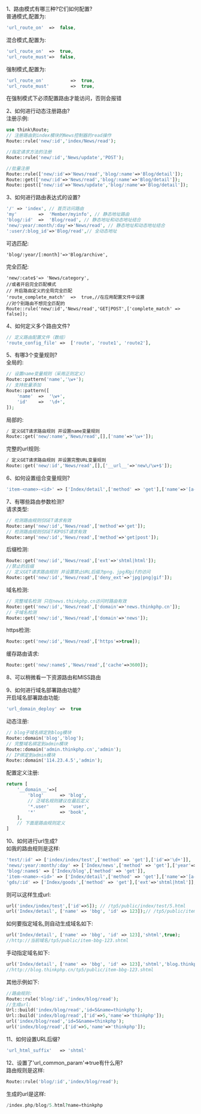 1、路由模式有哪三种?它们如何配置?<br>
普通模式,配置为:
```php
'url_route_on'  =>  false,
```
混合模式,配置为:
```php
'url_route_on'  =>  true,
'url_route_must'=>  false,
```
强制模式,配置为:
```php
'url_route_on'  		=>  true,
'url_route_must'		=>  true,
```
在强制模式下必须配置路由才能访问，否则会报错<br>

2、如何进行动态注册路由?<br>
注册示例:
```php
use think\Route;
// 注册路由到index模块的News控制器的read操作
Route::rule('new/:id','index/News/read');

//指定请求方法的注册
Route::rule('new/:id','News/update','POST');

//批量注册
Route::rule(['new/:id'=>'News/read','blog/:name'=>'Blog/detail']);
Route::get(['new/:id'=>'News/read','blog/:name'=>'Blog/detail']);
Route::post(['new/:id'=>'News/update','blog/:name'=>'Blog/detail']);
```

3、如何进行路由表达式的设置?
```php
'/' => 'index', // 首页访问路由
'my'        =>  'Member/myinfo', // 静态地址路由
'blog/:id'  =>  'Blog/read', // 静态地址和动态地址结合
'new/:year/:month/:day'=>'News/read', // 静态地址和动态地址结合
':user/:blog_id'=>'Blog/read',// 全动态地址
```
可选匹配:
```
'blog/:year/[:month]'=>'Blog/archive',
```
完全匹配:
```
'new/:cate$'=> 'News/category',
//或者开启完全匹配模式
// 开启路由定义的全局完全匹配
'route_complete_match'  =>  true,//在应用配置文件中设置
//对个别路由不想完全匹配的
Route::rule('new/:id','News/read','GET|POST',['complete_match' => false]);
```
4、如何定义多个路由文件?
```php
// 定义路由配置文件（数组）
'route_config_file' =>  ['route', 'route1', 'route2'],
```
5、有哪3个变量规则?<br>
全局的:
```php
// 设置name变量规则（采用正则定义）
Route::pattern('name','\w+');
// 支持批量添加
Route::pattern([
    'name'  =>  '\w+',
    'id'    =>  '\d+',
]);
```
局部的:
```php
/ 定义GET请求路由规则 并设置name变量规则
Route::get('new/:name','News/read',[],['name'=>'\w+']);
```
完整的url规则:
```php
/ 定义GET请求路由规则 并设置完整URL变量规则
Route::get('new/:id','News/read',[],['__url__'=>'new\/\w+$']);
```
6、如何设置组合变量规则?
```php
'item-<name>-<id>' => ['Index/detail',['method' => 'get'],['name'=>'[a-zA-Z]+','id'=>'\d+']],
```

7、有哪些路由参数检测?<br>
请求类型:
```php
// 检测路由规则仅GET请求有效
Route::any('new/:id','News/read',['method'=>'get']);
// 检测路由规则仅GET和POST请求有效
Route::any('new/:id','News/read',['method'=>'get|post']);
```
后缀检测:
```php
Route::get('new/:id','News/read',['ext'=>'shtml|html']);
//禁止的后缀
// 定义GET请求路由规则 并设置禁止URL后缀为png、jpg和gif的访问
Route::get('new/:id','News/read',['deny_ext'=>'jpg|png|gif']);
```
域名检测:
```php
// 完整域名检测 只在news.thinkphp.cn访问时路由有效
Route::get('new/:id','News/read',['domain'=>'news.thinkphp.cn']);
// 子域名检测
Route::get('new/:id','News/read',['domain'=>'news']);
```
https检测:
```php
Route::get('new/:id','News/read',['https'=>true]);
```
缓存路由请求:
```php
Route::get('new/:name$','News/read',['cache'=>3600]);
```

8、可以稍微看一下资源路由和MISS路由<br>

9、如何进行域名部署路由功能?<br>
开启域名部署路由功能:
```php
'url_domain_deploy' =>  true
```
动态注册:
```php
// blog子域名绑定到blog模块
Route::domain('blog','blog');
// 完整域名绑定到admin模块
Route::domain('admin.thinkphp.cn','admin');
// IP绑定到admin模块
Route::domain('114.23.4.5','admin');
```
配置定义注册:
```php
return [
    '__domain__'=>[
        'blog'      => 'blog',
        // 泛域名规则建议在最后定义
        '*.user'    =>  'user',
        '*'         => 'book',
    ],
    // 下面是路由规则定义
]
```

10、如何进行url生成?<br>
如我的路由规则是这样:
```php
'test/:id' => ['index/index/test',['method' => 'get'],['id'=>'\d+']],
'news/:year/:month/:day' => ['Index/news',['method' => 'get'],['year'=>'\d{4}','month'=>'\d{2}','day'=>'\d{1,2}']],
'blog/:name$' => ['Index/blog',['method' => 'get']],
'item-<name>-<id>' => ['Index/detail',['method' => 'get'],['name'=>'[a-zA-Z]+','id'=>'\d+']],
'gds/:id' => ['Index/goods',['method' => 'get'],['ext'=>'shtml|html']],
```
则可以这样生成url:
```php
url('index/index/test',['id'=>5]); // /tp5/public/index/test/5.html
url('Index/detail', ['name' => 'bbg', 'id' => 123]);// /tp5/public/item-bbg-123.shtml
```
如何要指定域名,则自动生成域名如下:
```php
url('Index/detail', ['name' => 'bbg', 'id' => 123],'shtml',true);
//http://当前域名/tp5/public/item-bbg-123.shtml
```
手动指定域名如下:
```php
url('Index/detail', ['name' => 'bbg', 'id' => 123],'shtml','blog.thinkphp.cn');
//http://blog.thinkphp.cn/tp5/public/item-bbg-123.shtml
```
其他示例如下:
```php
//路由规则:
Route::rule('blog/:id','index/blog/read');
//生成url:
Url::build('index/blog/read','id=5&name=thinkphp');
Url::build('index/blog/read',['id'=>5,'name'=>'thinkphp']);
url('index/blog/read','id=5&name=thinkphp');
url('index/blog/read',['id'=>5,'name'=>'thinkphp']);
```
11、如何设置URL后缀?
```php
'url_html_suffix'   => 'shtml'
```

12、设置了'url_common_param'=>true有什么用?<br>
路由规则是这样:
```php
Route::rule('blog/:id','index/blog/read');
```
生成的url是这样:
```php
/index.php/blog/5.html?name=thinkphp
```
